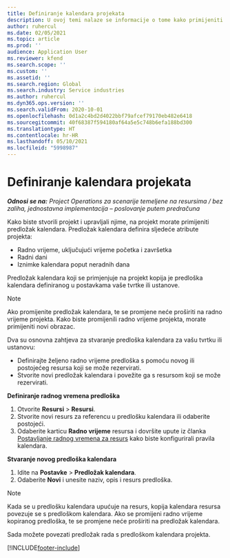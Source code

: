 ```yaml
---
title: Definiranje kalendara projekata
description: U ovoj temi nalaze se informacije o tome kako primijeniti predložak kalendara na projekt kako bi se pratio raspored projekta.
author: ruhercul
ms.date: 02/05/2021
ms.topic: article
ms.prod: ''
audience: Application User
ms.reviewer: kfend
ms.search.scope: ''
ms.custom: ''
ms.assetid: ''
ms.search.region: Global
ms.search.industry: Service industries
ms.author: ruhercul
ms.dyn365.ops.version: ''
ms.search.validFrom: 2020-10-01
ms.openlocfilehash: 0d1a2c4bd2d4022bbf79afcef79170eb482e6418
ms.sourcegitcommit: 40f68387f594180af64a5e5c748b6efa188bd300
ms.translationtype: HT
ms.contentlocale: hr-HR
ms.lasthandoff: 05/10/2021
ms.locfileid: "5998987"
---
```

# <a name="define-project-calendars"></a>Definiranje kalendara projekata

_**Odnosi se na:** Project Operations za scenarije temeljene na resursima / bez zaliha, jednostavna implementacija – poslovanje putem predračuna_

Kako biste stvorili projekt i upravljali njime, na projekt morate primijeniti predložak kalendara. Predložak kalendara definira sljedeće atribute projekta:

- Radno vrijeme, uključujući vrijeme početka i završetka
- Radni dani
- Iznimke kalendara poput neradnih dana

Predložak kalendara koji se primjenjuje na projekt kopija je predloška kalendara definiranog u postavkama vaše tvrtke ili ustanove.

> [!NOTE]
> Ako promijenite predložak kalendara, te se promjene neće proširiti na radno vrijeme projekta. Kako biste promijenili radno vrijeme projekta, morate primijeniti novi obrazac.

Dva su osnovna zahtjeva za stvaranje predloška kalendara za vašu tvrtku ili ustanovu:

- Definirajte željeno radno vrijeme predloška s pomoću novog ili postojećeg resursa koji se može rezervirati.
- Stvorite novi predložak kalendara i povežite ga s resursom koji se može rezervirati.

**Definiranje radnog vremena predloška**

1. Otvorite **Resursi** \> **Resursi**.
2. Stvorite novi resurs za referencu u predlošku kalendara ili odaberite postojeći.
3. Odaberite karticu **Radno vrijeme** resursa i dovršite upute iz članka [Postavljanje radnog vremena za resurs](/dynamics365/field-service/set-work-hours-resource.md) kako biste konfigurirali pravila kalendara.

**Stvaranje novog predloška kalendara**

1. Idite na **Postavke** \> **Predložak kalendara**.
2. Odaberite **Novi** i unesite naziv, opis i resurs predloška.

> [!NOTE]
> Kada se u predlošku kalendara upućuje na resurs, kopija kalendara resursa povezuje se s predloškom kalendara. Ako se promijeni radno vrijeme kopiranog predloška, te se promjene neće proširiti na predložak kalendara.

Sada možete povezati predložak rada s predloškom kalendara projekta.


[!INCLUDE[footer-include](../includes/footer-banner.md)]

